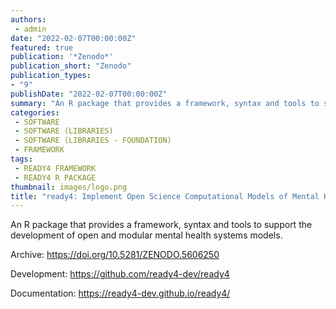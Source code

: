 ```yaml
---
authors:
 - admin
date: "2022-02-07T00:00:00Z"
featured: true
publication: '*Zenodo*'
publication_short: "Zenodo"
publication_types:
- "9"
publishDate: "2022-02-07T00:00:00Z"
summary: "An R package that provides a framework, syntax and tools to support the development of open and modular mental health systems models..."
categories:
 - SOFTWARE
 - SOFTWARE (LIBRARIES)
 - SOFTWARE (LIBRARIES - FOUNDATION)
 - FRAMEWORK
tags:
 - READY4 FRAMEWORK
 - READY4 R PACKAGE
thumbnail: images/logo.png
title: "ready4: Implement Open Science Computational Models of Mental Health Systems"
---
```


An R package that provides a framework, syntax and tools to support the development of open and modular mental health systems models.

Archive: https://doi.org/10.5281/ZENODO.5606250

Development: https://github.com/ready4-dev/ready4

Documentation: https://ready4-dev.github.io/ready4/
